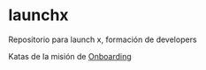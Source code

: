 # launchx
Repositorio para launch x, formación de developers


Katas de la misión de [Onboarding](https://github.com/joslo2345/launchx/tree/main/onboarding)
